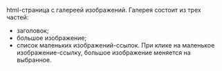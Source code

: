 html-страницa с галереей изображений.
Галерея состоит из трех частей:
- заголовок;
- большое изображение;
- список маленьких изображений-ссылок.
При клике на маленькое изображение-ссылку, большое изображение меняется на выбранное.
